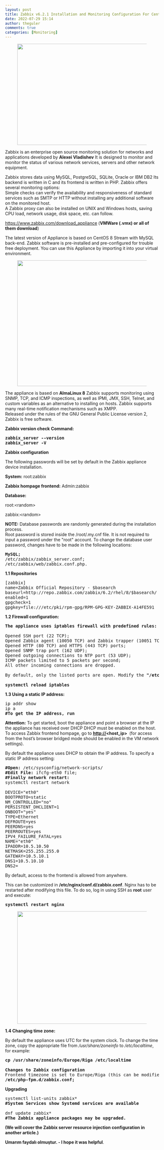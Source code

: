 ```yaml
---
layout: post
title: Zabbix v6.2.1 Installation and Monitoring Configuration For Centos 8 Appliance
date: 2022-07-29 15:14
author: theguler
comments: true
categories: [Monitoring]
---
```

<!-- wp:image {"id":3767,"width":581,"height":330,"sizeSlug":"large","linkDestination":"none"} -->
<figure class="wp-block-image size-large is-resized"><img src="https://theguler.wordpress.com/wp-content/uploads/2022/07/how-to-install-zabbix.jpg?w=900" alt="" class="wp-image-3767" width="581" height="330" /></figure>
<!-- /wp:image -->

<!-- wp:paragraph -->
<p>Zabbix is ​​an enterprise open source monitoring solution for networks and applications developed by <strong>Alexei Vladishev</strong> It is designed to monitor and monitor the status of various network services, servers and other network equipment.</p>
<!-- /wp:paragraph -->

<!-- wp:paragraph -->
<p>Zabbix stores data using MySQL, PostgreSQL, SQLite, Oracle or IBM DB2 Its backend is written in C and its frontend is written in PHP. Zabbix offers several monitoring options:<br>Simple checks can verify the availability and responsiveness of standard services such as SMTP or HTTP without installing any additional software on the monitored host.<br>A Zabbix proxy can also be installed on UNIX and Windows hosts, saving CPU load, network usage, disk space, etc. can follow.</p>
<!-- /wp:paragraph -->

<!-- wp:paragraph -->
<p><a href="https://www.zabbix.com/download_appliance">https://www.zabbix.com/download_appliance</a> (<strong>VMWare (.vmx) or all of them download</strong>)</p>
<!-- /wp:paragraph -->

<!-- wp:paragraph -->
<p>The latest version of Appliance is based on CentOS 8 Stream with MySQL back-end. Zabbix software is pre-installed and pre-configured for trouble free deployment. You can use this Appliance by importing it into your virtual environment.</p>
<!-- /wp:paragraph -->

<!-- wp:image {"id":3792,"width":778,"height":410,"sizeSlug":"large","linkDestination":"none"} -->
<figure class="wp-block-image size-large is-resized"><img src="https://theguler.wordpress.com/wp-content/uploads/2022/07/apliance.png?w=1024" alt="" class="wp-image-3792" width="778" height="410" /></figure>
<!-- /wp:image -->

<!-- wp:paragraph -->
<p>The appliance is based on <strong>AlmaLinux 8</strong> Zabbix supports monitoring using SNMP, TCP, and ICMP inspections, as well as IPMI, JMX, SSH, Telnet, and custom variables as an alternative to installing on hosts. Zabbix supports many real-time notification mechanisms such as XMPP.<br>Released under the rules of the GNU General Public License version 2, Zabbix is ​​free software.</p>
<!-- /wp:paragraph -->

<!-- wp:paragraph -->
<p><strong>Zabbix version check</strong> <strong>Command:</strong></p>
<!-- /wp:paragraph -->

<!-- wp:preformatted -->
<pre class="wp-block-preformatted"><strong>zabbix_server --version</strong>
<strong>zabbix_server -V</strong></pre>
<!-- /wp:preformatted -->

<!-- wp:paragraph -->
<p><strong>Zabbix configuration</strong></p>
<!-- /wp:paragraph -->

<!-- wp:paragraph -->
<p>The following passwords will be set by default in the Zabbix appliance device installation.</p>
<!-- /wp:paragraph -->

<!-- wp:paragraph -->
<p><strong>System:</strong> root:zabbix</p>
<!-- /wp:paragraph -->

<!-- wp:paragraph -->
<p><strong>Zabbix hompage frontend:</strong> Admin:zabbix</p>
<!-- /wp:paragraph -->

<!-- wp:paragraph -->
<p><strong>Database:</strong> </p>
<!-- /wp:paragraph -->

<!-- wp:paragraph -->
<p>root:&lt;random&gt;</p>
<!-- /wp:paragraph -->

<!-- wp:paragraph -->
<p>zabbix:&lt;random&gt;</p>
<!-- /wp:paragraph -->

<!-- wp:paragraph -->
<p><strong>NOTE:</strong> Database passwords are randomly generated during the installation process.<br>Root password is stored inside the /root/.my.cnf file. It is not required to input a password under the "root" account. To change the database user password, changes have to be made in the following locations:</p>
<!-- /wp:paragraph -->

<!-- wp:preformatted -->
<pre class="wp-block-preformatted"><strong>MySQL;</strong>
/etc/zabbix/zabbix_server.conf;
/etc/zabbix/web/zabbix.conf.php.</pre>
<!-- /wp:preformatted -->

<!-- wp:paragraph -->
<p><strong>1.1 Repositories</strong></p>
<!-- /wp:paragraph -->

<!-- wp:preformatted -->
<pre class="wp-block-preformatted">[zabbix]
name=Zabbix Official Repository - $basearch
baseurl=http://repo.zabbix.com/zabbix/6.2/rhel/8/$basearch/
enabled=1
gpgcheck=1
gpgkey=file:///etc/pki/rpm-gpg/RPM-GPG-KEY-ZABBIX-A14FE591</pre>
<!-- /wp:preformatted -->

<!-- wp:paragraph -->
<p><strong>1.2 Firewall configuration:</strong></p>
<!-- /wp:paragraph -->

<!-- wp:preformatted -->
<pre class="wp-block-preformatted"><strong>The appliance uses iptables firewall with predefined rules:</strong>

Opened SSH port (22 TCP);
Opened Zabbix agent (10050 TCP) and Zabbix trapper (10051 TCP) ports;
Opened HTTP (80 TCP) and HTTPS (443 TCP) ports;
Opened SNMP trap port (162 UDP);
Opened outgoing connections to NTP port (53 UDP);
ICMP packets limited to 5 packets per second;
All other incoming connections are dropped.

By default, only the listed ports are open. Modify the <strong>"/etc/sysconfig/iptables"</strong> file to open additional ports and reload the firewall rules:

<strong>systemctl reload iptables</strong></pre>
<!-- /wp:preformatted -->

<!-- wp:paragraph -->
<p><strong>1.3 Using a static IP address:</strong></p>
<!-- /wp:paragraph -->

<!-- wp:preformatted -->
<pre class="wp-block-preformatted">ip addr show
ip a
<strong>#To get the IP address, run</strong></pre>
<!-- /wp:preformatted -->

<!-- wp:paragraph -->
<p><strong>Attention:</strong>&nbsp;To get started, boot the appliance and point a browser at the IP the appliance has received over DHCP DHCP must be enabled on the host. To access Zabbix frontend hompage, go to&nbsp;<strong><a href="http://10.x.x.50/">http://</a>&lt;host_ip&gt;&nbsp;</strong>&nbsp;(for access from the host’s browser bridged mode should be enabled in the VM network settings).</p>
<!-- /wp:paragraph -->

<!-- wp:paragraph -->
<p>By default the appliance uses DHCP to obtain the IP address. To specify a static IP address setting:</p>
<!-- /wp:paragraph -->

<!-- wp:preformatted -->
<pre class="wp-block-preformatted"><strong>#Open: </strong>/etc/sysconfig/network-scripts/
<strong>#Edit File: </strong>ifcfg-eth0 file;
<strong>#Finally network restart:</strong> 
systemctl restart network

DEVICE="eth0"
BOOTPROTO=static
NM_CONTROLLED="no"
PERSISTENT_DHCLIENT=1
ONBOOT="yes"
TYPE=Ethernet
DEFROUTE=yes
PEERDNS=yes
PEERROUTES=yes
IPV4_FAILURE_FATAL=yes
NAME="eth0"
IPADDR=10.5.10.50
NETMASK=255.255.255.0
GATEWAY=10.5.10.1
DNS1=10.5.10.10
DNS2=</pre>
<!-- /wp:preformatted -->

<!-- wp:paragraph -->
<p>By default, access to the frontend is allowed from anywhere.</p>
<!-- /wp:paragraph -->

<!-- wp:paragraph -->
<p>This can be customized in&nbsp;<strong>/etc/nginx/conf.d/zabbix.conf</strong>. Nginx has to be restarted after modifying this file. To do so, log in using SSH as&nbsp;<strong>root</strong>&nbsp;user and execute:</p>
<!-- /wp:paragraph -->

<!-- wp:preformatted -->
<pre class="wp-block-preformatted"><strong>systemctl restart nginx</strong></pre>
<!-- /wp:preformatted -->

<!-- wp:image {"id":3810,"width":855,"height":367,"sizeSlug":"large","linkDestination":"none"} -->
<figure class="wp-block-image size-large is-resized"><img src="https://theguler.wordpress.com/wp-content/uploads/2022/07/z2.png?w=1024" alt="" class="wp-image-3810" width="855" height="367" /></figure>
<!-- /wp:image -->

<!-- wp:paragraph -->
<p><strong>1.4 Changing time zone:</strong></p>
<!-- /wp:paragraph -->

<!-- wp:paragraph -->
<p>By default the appliance uses UTC for the system clock. To change the time zone, copy the appropriate file from&nbsp;<em>/usr/share/zoneinfo</em>&nbsp;to&nbsp;<em>/etc/localtime</em>, for example:</p>
<!-- /wp:paragraph -->

<!-- wp:preformatted -->
<pre class="wp-block-preformatted"><strong>cp /usr/share/zoneinfo/Europe/Riga /etc/localtime</strong>

<strong>Changes to Zabbix configuration</strong>
Frontend timezone is set to Europe/Riga (this can be modified in 
<strong>/etc/php-fpm.d/zabbix.conf;</strong></pre>
<!-- /wp:preformatted -->

<!-- wp:paragraph -->
<p><strong>Upgrading</strong></p>
<!-- /wp:paragraph -->

<!-- wp:preformatted -->
<pre class="wp-block-preformatted">systemctl list-units zabbix*
<strong>#System Services show Systemd services are available</strong>

dnf update zabbix*
<strong>#The Zabbix appliance packages may be upgraded.</strong></pre>
<!-- /wp:preformatted -->

<!-- wp:paragraph -->
<p><strong>(We will cover the Zabbix server resource injection configuration in another article.)</strong></p>
<!-- /wp:paragraph -->

<!-- wp:paragraph -->
<p><strong>Umarım faydalı olmuştur. - I hope it was helpful</strong>.</p>
<!-- /wp:paragraph -->
